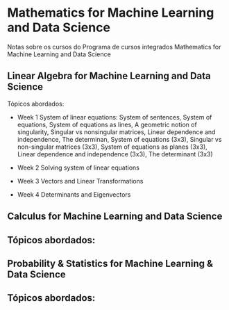 # Mathematics for Machine Learning and Data Science

Notas sobre os cursos do Programa de cursos integrados Mathematics for Machine Learning and Data Science

## Linear Algebra for Machine Learning and Data Science
Tópicos abordados:
- Week 1 System of linear equations: System of sentences, System of equations, System of equations as lines, A geometric notion of singularity, Singular vs nonsingular matrices, Linear dependence and independence, The determinan, System of equations (3x3), Singular vs non-singular matrices (3x3), System of equations as planes (3x3), Linear dependence and independence (3x3), The determinant (3x3)

- Week 2 Solving system of linear equations
- Week 3 Vectors and Linear Transformations
- Week 4 Determinants and Eigenvectors

## Calculus for Machine Learning and Data Science
Tópicos abordados:
- 

## Probability & Statistics for Machine Learning & Data Science
Tópicos abordados:
- 

